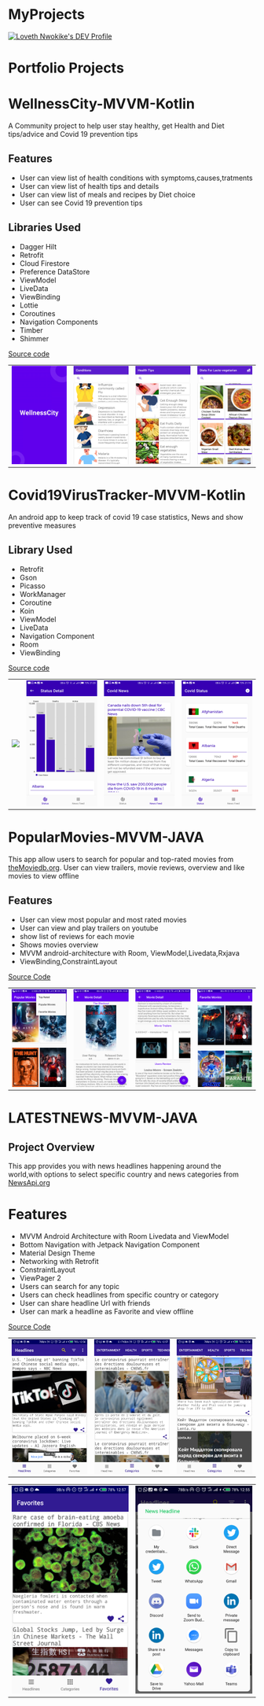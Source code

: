 # MyProjects
<a href="https://dev.to/kulloveth">
  <img src="https://d2fltix0v2e0sb.cloudfront.net/dev-badge.svg" alt="Loveth Nwokike's DEV Profile" height="30" width="30">
</a> 

# Portfolio Projects 

# WellnessCity-MVVM-Kotlin
A Community project to help user stay healthy, get Health and Diet tips/advice and Covid 19 prevention tips

## Features
* User can view list of health conditions with symptoms,causes,tratments
* User can view list of health tips and details
* User can view list of meals and recipes by Diet choice
* User can see Covid 19 prevention tips

## Libraries Used

* Dagger Hilt
* Retrofit
* Cloud Firestore
* Preference DataStore
* ViewModel
* LiveData
* ViewBinding
* Lottie
* Coroutines
* Navigation Components
* Timber
* Shimmer



[Source code](https://github.com/kulloveth/WellnessCity)

<table>
<tr>
<td>

 <img src =  "screenshots/Wcity.gif"/>

 </td>
 <td>

 <img src ="screenshots/health_tips.png"/>

 </td>

   <td>
<img src = "screenshots/illness.png" />
  </td>
  <td>
  <img src = "screenshots/diets.png"/>
</td>
    </tr>
</table>

# Covid19VirusTracker-MVVM-Kotlin
An android app to keep track of covid 19 case statistics, News and show preventive measures

## Library Used
* Retrofit
* Gson
* Picasso
* WorkManager
* Coroutine 
* Koin
* ViewModel
* LiveData
* Navigation Component
* Room
* ViewBinding

[Source code](https://github.com/kulloveth/Covid19VirusTracker)

<table>
<tr>
<td>

 <img src =  "screenshots/new-coro.gif"/>

 </td>
 <td>

 <img src ="screenshots/graph.png"/>

 </td>

   <td>
<img src = "screenshots/news.png" />
  </td>
  <td>
  <img src = "screenshots/status.png"/>
</td>
    </tr>
</table>

# PopularMovies-MVVM-JAVA
This app allow users to search for popular and top-rated movies from [theMoviedb.org](https://www.themoviedb.org/). User can view trailers, movie reviews, overview and like movies to view offline

## Features
* User can view  most popular and most rated movies
* User can view and play trailers on youtube
* show list of reviews for each movie
* Shows movies overview
* MVVM android-architecture with Room, ViewModel,Livedata,Rxjava
* ViewBinding,ConstraintLayout

[Source Code](https://github.com/kulloveth/PopularMovies)

<table>
<tr>
<td>

 <img src =  "screenshots/list.png"/>

 </td>
 <td>

 <img src ="screenshots/detail.png"/>

 </td>

   <td>
<img src = "screenshots/trailer.png" />
  </td>
  <td>
  <img src = "screenshots/movies.png"/>
</td>
    </tr>
</table>

# LATESTNEWS-MVVM-JAVA
## Project Overview
This app provides you with news headlines happening around the world,with options to select specific country and news categories from [NewsApi.org](http://newsapi.org/)

# Features
* MVVM Android Architecture with Room Livedata and ViewModel
* Bottom Navigation with Jetpack Navigation Component
* Material Design Theme
* Networking with Retrofit
* ConstraintLayout
* ViewPager 2
* Users can search for any topic
* Users can check headlines from specific country or category
* User can share headline Url with friends
* User can mark a headline as Favorite and view offline

[Source Code](https://github.com/kulloveth/LatestNews)

<table>
<tr>
<td>

 <img src =  "screenshots/headlines.png"/>

 </td>
 <td>

 <img src ="screenshots/health.png"/>

 </td>

   <td>
<img src = "screenshots/categories.png" />
  </td>
 </tr>
</table>

<table>
<tr>
<td>

 <img src =  "screenshots/favorites.png"/>

 </td>
 <td>

 <img src ="screenshots/share.png"/>

 </td>
    </tr>
</table>


  

 

